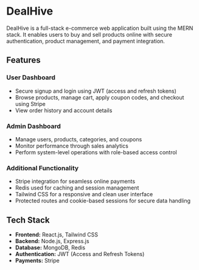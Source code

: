 # DealHive

DealHive is a full-stack e-commerce web application built using the MERN stack. It enables users to buy and sell products online with secure authentication, product management, and payment integration.

## Features

### User Dashboard
- Secure signup and login using JWT (access and refresh tokens)
- Browse products, manage cart, apply coupon codes, and checkout using Stripe
- View order history and account details

### Admin Dashboard
- Manage users, products, categories, and coupons
- Monitor performance through sales analytics
- Perform system-level operations with role-based access control

### Additional Functionality
- Stripe integration for seamless online payments
- Redis used for caching and session management
- Tailwind CSS for a responsive and clean user interface
- Protected routes and cookie-based sessions for secure data handling

## Tech Stack

- **Frontend:** React.js, Tailwind CSS
- **Backend:** Node.js, Express.js
- **Database:** MongoDB, Redis
- **Authentication:** JWT (Access and Refresh Tokens)
- **Payments:** Stripe
